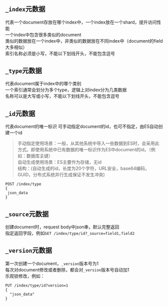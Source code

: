 #

`_index`元数据
----------------
代表一个document存放在哪个index中，一个index放在一个shard，提升访问性能<br>
一个index中包含很多类似的document<br>
类似的数据放在一个index中，非类似的数据放在不同index中（document的field大多相似）<br>
索引名称必须是小写，不能以下划线开头，不能包含逗号<br>

`_type`元数据
-----------
代表document属于index中的哪个类别<br>
一个索引通常会划分为多个type，逻辑上对index分为几类数据<br>
名称可以是大写或小写，不能以下划线开头，不能包含逗号<br>

`_id`元数据
---------
代表document的唯一标识
可手动指定document的id，也可不指定，由ES自动创建一个id

> 手动指定使用场景：一般，从其他系统中导入一些数据到ES时，会采用此方式。即使用系统中已有数据的唯一标识作为ES中document的id。（例如：数据库主键）<br>
自动生成使用场景：ES主要作为存储，无id<br>
 结构：(自动生成的id，长度为20个字符，URL安全，base64编码，GUID，分布式系统并行生成保证不发生冲突)
 ```
POST /index/type
{
  json_data
}
 ```

`_source`元数据
------------
创建document时，request body中json串，默认完整返回<br>
指定返回字段，例如`GET /index/type/id?_source=field1,field2`

`_version`元数据
-------------
第一次创建一个document，`_version`版本号为1<br>
每次对document修改或者删除，都会对`_version`版本号自动加1<br>
乐观锁修改，例如：
```
PUT /index/type/id?version=1
{
  "json_data"
}
```
